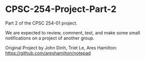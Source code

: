# CPSC-254-Project-Part-2

Part 2 of the CPSC 254-01 project. 

We are expected to review, comment, test, and make some small notifications on a project of another group.

Original Project by John Dinh, Triet Le, Ares Hamilton: https://github.com/areshamilton/notepad


